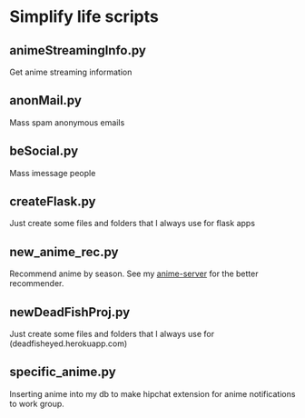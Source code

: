 # Simplify life scripts

## animeStreamingInfo.py
Get anime streaming information

## anonMail.py
Mass spam anonymous emails

## beSocial.py
Mass imessage people

## createFlask.py
Just create some files and folders that I always use for flask apps

## new_anime_rec.py
Recommend anime by season. See my [anime-server](https://github.com/Lucytheanimefan/anime-server) for the better recommender. 

## newDeadFishProj.py
Just create some files and folders that I always use for (deadfisheyed.herokuapp.com)

## specific_anime.py
Inserting anime into my db to make hipchat extension for anime notifications to work group. 